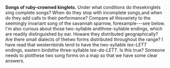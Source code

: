 **Songs of ruby-crowned kinglets.** Under what conditions do thesekinglets sing complete songs? When do they stop with incomplete songs,and when do they add calls to their performance? Compare all thisvariety to the seemingly invariant song of the savannah sparrow, forexample---see below. I'm also curious about those two-syllable andthree-syllable endings, which are readily distinguished by ear. Howare they distributed geographically? Are there small dialects of thetwo forms distributed throughout the range? I have read that westernbirds tend to have the two-syllable *tee-LETT* endings, eastern birdsthe three-syllable *tee-da-LETT*. Is this true? Someone needs to plotthese two song forms on a map so that we have some clear answers.
